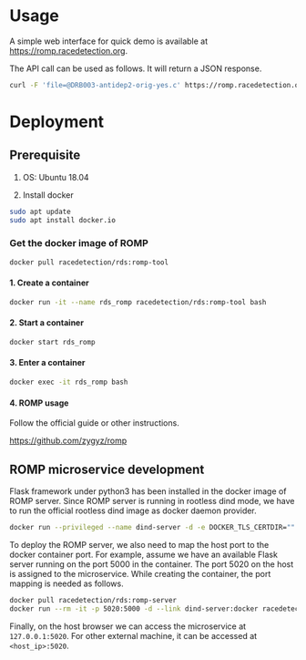 # Usage

A simple web interface for quick demo is available at https://romp.racedetection.org.

The API call can be used as follows. It will return a JSON response.

```bash
curl -F 'file=@DRB003-antidep2-orig-yes.c' https://romp.racedetection.org/requests
```

# Deployment

## Prerequisite

1. OS:
Ubuntu 18.04

1. Install docker
```bash
sudo apt update
sudo apt install docker.io
```

### Get the docker image of ROMP

```bash
docker pull racedetection/rds:romp-tool
```
#### 1. Create a container

```bash
docker run -it --name rds_romp racedetection/rds:romp-tool bash
```

#### 2. Start a container

```bash
docker start rds_romp
```

#### 3. Enter a container

```bash
docker exec -it rds_romp bash
```

#### 4. ROMP usage

Follow the official guide or other instructions.

https://github.com/zygyz/romp


## ROMP microservice development

Flask framework under python3 has been installed in the docker image of ROMP server.
Since ROMP server is running in rootless dind mode, we have to run the official rootless dind image as docker daemon provider.

```bash
docker run --privileged --name dind-server -d -e DOCKER_TLS_CERTDIR="" docker:stable-dind-rootless --experimental
```

To deploy the ROMP server, we also need to map the host port to the docker container port.
For example, assume we have an available Flask server running on the port 5000 in the container. The port 5020 on the host is assigned to the microservice. While creating the container, the port mapping is needed as follows.

```bash
docker pull racedetection/rds:romp-server
docker run --rm -it -p 5020:5000 -d --link dind-server:docker racedetection/rds:romp-server /flask/start.sh
```

Finally, on the host browser we can access the microservice at `127.0.0.1:5020`. For other external machine, it can be accessed at `<host_ip>:5020`.


